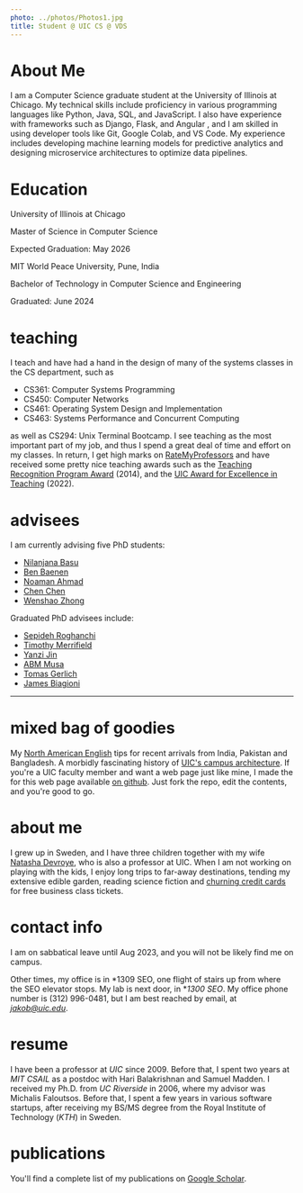 ```yaml
---
photo: ../photos/Photos1.jpg
title: Student @ UIC CS @ VDS
---
```

# About Me

I am a Computer Science graduate student at the University of Illinois at Chicago. My technical skills include proficiency in various programming languages like Python, Java, SQL, and JavaScript. I also have experience with frameworks such as Django, Flask, and Angular , and I am skilled in using developer tools like Git, Google Colab, and VS Code. My experience includes developing machine learning models for predictive analytics and designing microservice architectures to optimize data pipelines.


# Education


University of Illinois at Chicago 

Master of Science in Computer Science 

Expected Graduation: May 2026 


MIT World Peace University, Pune, India 

Bachelor of Technology in Computer Science and Engineering 

Graduated: June 2024

# teaching 
I teach and have had a hand in the design of many of the systems classes in the CS department, such as 
  - CS361: Computer Systems Programming
  - CS450: Computer Networks
  - CS461: Operating System Design and Implementation
  - CS463: Systems Performance and Concurrent Computing

  as well as CS294: Unix Terminal Bootcamp. I see teaching as the most important part of my job, and thus I spend a great deal of time and effort on my classes. In return, I get high marks on [RateMyProfessors](https://www.ratemyprofessors.com/ShowRatings.jsp?tid=1233589) and have received some pretty nice teaching awards such as the [Teaching Recognition Program Award](https://faculty.uic.edu/awards/trp/pastwinners/) (2014), and the [UIC Award for Excellence in Teaching](https://faculty.uic.edu/awards/recognition/aet/aet-recipients/) (2022).  
 
# advisees 

I am currently advising five PhD students:

 - [Nilanjana Basu](https://www.linkedin.com/in/nilanjana-basu-99027959/)
 - [Ben Baenen](https://www.linkedin.com/in/ben-baenen-3951a7125/)
 - [Noaman Ahmad](https://www.linkedin.com/in/noaman-ahmad/)
 - [Chen Chen](https://www.linkedin.com/in/chen-chen-7b51a59a/)
 - [Wenshao Zhong](https://www.linkedin.com/in/wenshao-zhong-264852118/)

 Graduated PhD advisees include:

 - [Sepideh Roghanchi](https://www.linkedin.com/in/sepideh-roghanchi/)
 - [Timothy Merrifield](https://www.linkedin.com/in/tim-merrifield-33b85b9/)
 - [Yanzi Jin](https://www.linkedin.com/in/yanzi-jin-112a3137/)
 - [ABM Musa](https://www.linkedin.com/in/abmmusa/)
 - [Tomas Gerlich](https://www.linkedin.com/in/tomas-gerlich/)
 - [James Biagioni](https://www.linkedin.com/in/jamesbiagioni/)

 --- 

# mixed bag of goodies

My [North American English](../english) tips for recent arrivals from India, Pakistan and Bangladesh. A morbidly fascinating history of [UIC's campus architecture](https://advance.uic.edu/news-stories/the-netsch-campus-exploring-the-evolution-of-uics-architecture/). If you're a UIC faculty member and want a web page just like mine, I made the for this web page available [on github](https://github.com/bitslab/jakob_webpage). Just fork the repo, edit the contents, and you're good to go. 

# about me 
I grew up in Sweden, and I have three children together with my wife [Natasha Devroye](http://devroye.lab.uic.edu), who is also a professor at UIC. When I am not working on playing with the kids, I enjoy long trips to far-away destinations, tending my extensive edible garden, reading science fiction and [churning credit cards](https://www.doctorofcredit.com/introduction-credit-card-churning/) for free business class tickets. 

# contact info 
<a name="contact"></a>
I am on sabbatical leave until Aug 2023, and you will not be likely find me on campus.

Other times, my office is in *1309 SEO, one flight of stairs up from where the SEO elevator stops. My lab is next door, in **1300 SEO*. My office phone number is (312) 996-0481, but 
I am best reached by email, at *jakob@uic.edu*. 

# resume
  I have been a professor at *UIC* since 2009. Before that, I spent two years at *MIT CSAIL* as a postdoc with Hari Balakrishnan and Samuel Madden.
  I received my Ph.D. from *UC Riverside* in 2006, where my advisor was Michalis Faloutsos. 
  Before that, I spent a few years in various software startups, after receiving my BS/MS degree from the Royal Institute of Technology (*KTH*) in Sweden. 

# publications 
You'll find a complete list of my publications on [Google Scholar](https://scholar.google.com/citations?user=kLUW0psAAAAJ&hl=en).